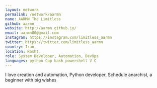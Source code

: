 ```yaml
---
layout: network
permalink: /network/aarmn
name: AARMN The Limitless
github: aarmn
website: http://aarmn.github.io/
email: aarmn80@gmail.com
instagram: https://instagram.com/limitless_aarmn
twitter: https://twitter.com/limitless_aarmn
country: Iran
location: Rasht
role: System Developer, Automation, DevOps
languages: python Cpp bash powershell V C
---
```


I love creation and automation, Python developer, Schedule anarchist, a beginner with big wishes
